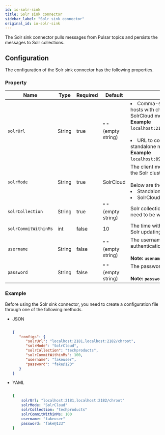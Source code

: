```yaml
---
id: io-solr-sink
title: Solr sink connector
sidebar_label: "Solr sink connector"
original_id: io-solr-sink
---
```


The Solr sink connector pulls messages from Pulsar topics
and persists the messages to Solr collections.



## Configuration

The configuration of the Solr sink connector has the following properties.



### Property

| Name | Type|Required | Default | Description
|------|----------|----------|---------|-------------|
| `solrUrl` | String|true|" " (empty string) | <li>Comma-separated zookeeper hosts with chroot used in the SolrCloud mode. <br />**Example**<br />`localhost:2181,localhost:2182/chroot` <br /><br /></li><li>URL to connect to Solr used in standalone mode. <br />**Example**<br />`localhost:8983/solr` </li>|
| `solrMode` | String|true|SolrCloud| The client mode when interacting with the Solr cluster. <br /><br />Below are the available options:<br /><li>Standalone<br /></li><li> SolrCloud</li>|
| `solrCollection` |String|true| " " (empty string) | Solr collection name to which records need to be written. |
| `solrCommitWithinMs` |int| false|10 | The time within million seconds for Solr updating commits.|
| `username` |String|false|  " " (empty string) | The username for basic authentication.<br /><br />**Note: `usename` is case-sensitive.** |
| `password` | String|false|  " " (empty string) | The password for basic authentication. <br /><br />**Note: `password` is case-sensitive.** |



### Example

Before using the Solr sink connector, you need to create a configuration file through one of the following methods.

* JSON

  ```json

  {
     "configs": {
        "solrUrl": "localhost:2181,localhost:2182/chroot",
        "solrMode": "SolrCloud",
        "solrCollection": "techproducts",
        "solrCommitWithinMs": 100,
        "username": "fakeuser",
        "password": "fake@123"
     }
  }

  ```

* YAML

  ```yaml

  {
      solrUrl: "localhost:2181,localhost:2182/chroot"
      solrMode: "SolrCloud"
      solrCollection: "techproducts"
      solrCommitWithinMs: 100
      username: "fakeuser"
      password: "fake@123"
  }

  ```

